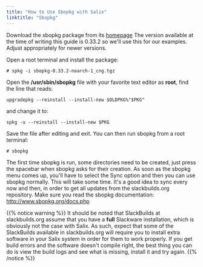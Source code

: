 ```yaml
---
title: "How to Use Sbopkg with Salix"
linktitle: "Sbopkg"
---
```


Download the sbopkg package from its [homepage](https://www.sbopkg.org/) The
version available at the time of writing this guide is 0.33.2 so we'll use this
for our examples. Adjust appropriately for newer versions.

Open a root terminal and install the package:

```
# spkg -i sbopkg-0.33.2-noarch-1_cng.tgz
```

Open the **/usr/sbin/sbopkg** file with your favorite text editor as **root**,
find the line that reads:

```
upgradepkg --reinstall --install-new $OLDPKG%"$PKG"
```

and change it to:

```
spkg -u --reinstall --install-new $PKG
```

Save the file after editing and exit. You can then run sbopkg from a root
terminal:

```
# sbopkg
```

The first time sbopkg is run, some directories need to be created, just press
the spacebar when sbopkg asks for their creation. As soon as the sbopkg menu
comes up, you'll have to select the Sync option and then you can use sbopkg
normally. This will take some time. It's a good idea to sync every now and
then, in order to get all updates from the slackbuilds.org repository. Make
sure you read the sbopkg documentation: http://www.sbopkg.org/docs.php

{{% notice warning %}}
It should be noted that SlackBuilds at slackbuilds.org assume that you have a
**full** Slackware installation, which is obviously not the case with Salix. As
such, expect that some of the SlackBuilds available in slackbuilds.org will
require you to install extra software in your Salix system in order for them to
work properly. If you get build errors and the software doesn't compile right,
the best thing you can do is view the build logs and see what is missing,
install it and try again.
{{% /notice %}}

